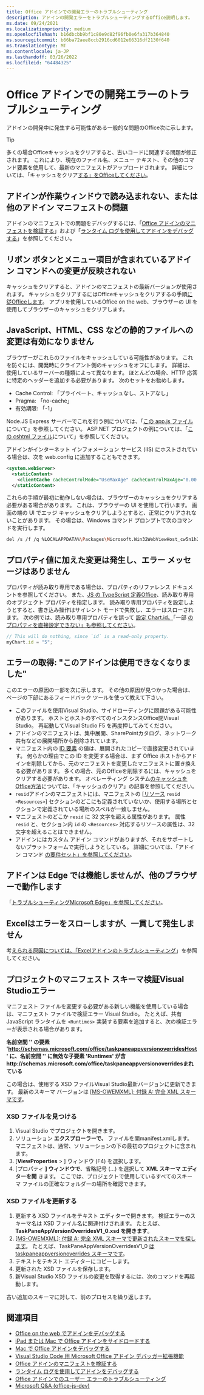 ```yaml
---
title: Office アドインでの開発エラーのトラブルシューティング
description: アドインの開発エラーをトラブルシューティングするOffice説明します。
ms.date: 09/24/2021
ms.localizationpriority: medium
ms.openlocfilehash: b16dbcbb9bf1c80e9d82f96fb0e6fa317b364840
ms.sourcegitcommit: b66ba72aee8ccb2916cd6012e66316df2130f640
ms.translationtype: MT
ms.contentlocale: ja-JP
ms.lasthandoff: 03/26/2022
ms.locfileid: "64484325"
---
```

# <a name="troubleshoot-development-errors-with-office-add-ins"></a>Office アドインでの開発エラーのトラブルシューティング

アドインの開発中に発生する可能性がある一般的な問題のOffice次に示します。

> [!TIP]
> 多くの場合Officeキャッシュをクリアすると、古いコードに関連する問題が修正されます。 これにより、現在のファイル名、メニュー テキスト、その他のコマンド要素を使用して、最新のマニフェストがアップロードされます。 詳細については、「キャッシュをクリア[する」をOfficeしてください](clear-cache.md)。

## <a name="add-in-doesnt-load-in-task-pane-or-other-issues-with-the-add-in-manifest"></a>アドインが作業ウィンドウで読み込まれない、または他のアドイン マニフェストの問題

アドインのマニフェストでの問題をデバッグするには、「[Office アドインのマニフェストを検証する](troubleshoot-manifest.md)」および「[ランタイム ログを使用してアドインをデバッグする](runtime-logging.md)」を参照してください。

## <a name="changes-to-add-in-commands-including-ribbon-buttons-and-menu-items-do-not-take-effect"></a>リボン ボタンとメニュー項目が含まれているアドイン コマンドへの変更が反映されない

キャッシュをクリアすると、アドインのマニフェストの最新バージョンが使用されます。 キャッシュをクリアするにはOfficeキャッシュをクリアするの手順[に従Officeします](clear-cache.md)。 アプリを使用しているOffice on the web、ブラウザーの UI を使用してブラウザーのキャッシュをクリアします。

## <a name="changes-to-static-files-such-as-javascript-html-and-css-do-not-take-effect"></a>JavaScript、HTML、CSS などの静的ファイルへの変更は有効になりません

ブラウザーがこれらのファイルをキャッシュしている可能性があります。 これを防ぐには、開発時にクライアント側のキャッシュをオフにします。 詳細は、使用しているサーバーの種類によって異なります。 ほとんどの場合、HTTP 応答に特定のヘッダーを追加する必要があります。 次のセットをお勧めします。

- Cache Control: 「プライベート、キャッシュなし、ストアなし」
- Pragma: 「no-cache」
- 有効期限: 「-1」

Node.JS Express サーバーでこれを行う例については、「[この app.js ファイル](https://github.com/OfficeDev/Office-Add-in-samples/tree/main/Samples/auth/Office-Add-in-NodeJS-SSO/Complete/app.js)について」を参照してください。 ASP.NET プロジェクトの例については、「[この cshtml ファイル](https://github.com/OfficeDev/Office-Add-in-samples/tree/main/Samples/auth/Office-Add-in-ASPNET-SSO/Complete/Office-Add-in-ASPNET-SSO-WebAPI/Views/Shared/_Layout.cshtml)について」を参照してください。

アドインがインターネット インフォメーション サービス (IIS) にホストされている場合は、次を web.config に追加することもできます。

```xml
<system.webServer>
  <staticContent>
    <clientCache cacheControlMode="UseMaxAge" cacheControlMaxAge="0.00:00:00" cacheControlCustom="must-revalidate" />
  </staticContent>
```

これらの手順が最初に動作しない場合は、ブラウザーのキャッシュをクリアする必要がある場合があります。 これは、ブラウザーの UI を使用して行います。 画面の端の UI でエッジ キャッシュをクリアしようとすると、正常にクリアされないことがあります。 その場合は、Windows コマンド プロンプトで次のコマンドを実行します。

```bash
del /s /f /q %LOCALAPPDATA%\Packages\Microsoft.Win32WebViewHost_cw5n1h2txyewy\AC\#!123\INetCache\
```

## <a name="changes-made-to-property-values-dont-happen-and-there-is-no-error-message"></a>プロパティ値に加えた変更は発生し、エラー メッセージはありません

プロパティが読み取り専用である場合は、プロパティのリファレンス ドキュメントを参照してください。 また、[JS の TypeScript 定義Office](../develop/referencing-the-javascript-api-for-office-library-from-its-cdn.md)、読み取り専用のオブジェクト プロパティを指定します。 読み取り専用プロパティを設定しようとすると、書き込み操作はサイレント モードで失敗し、エラーはスローされます。 次の例では、読み取り専用プロパティを誤って [設定 Chart.id。](/javascript/api/excel/excel.chart#excel-excel-chart-id-member)「一部 [のプロパティを直接設定できない」も参照してください](../develop/application-specific-api-model.md#some-properties-cannot-be-set-directly)。

```js
// This will do nothing, since `id` is a read-only property.
myChart.id = "5";
```

## <a name="getting-error-this-add-in-is-no-longer-available"></a>エラーの取得: "このアドインは使用できなくなりました"

このエラーの原因の一部を次に示します。 その他の原因が見つかった場合は、ページの下部にあるフィードバック ツールを使って教えて下さい。

- このファイルを使用Visual Studio、サイドローディングに問題がある可能性があります。 ホストとホストのすべてのインスタンスOffice閉Visual Studio。 再起動してVisual Studio F5 を再度押してみてください。
- アドインのマニフェストは、集中展開、SharePointカタログ、ネットワーク共有などの展開場所から削除されています。
- マニフェスト内の [ID 要素](/javascript/api/manifest/id) の値は、展開されたコピーで直接変更されています。 何らかの理由でこの ID を変更する場合は、まず Office ホストからアドインを削除してから、元のマニフェストを変更したマニフェストに置き換える必要があります。 多くの場合、元のOfficeを削除するには、キャッシュをクリアする必要があります。 オペレーティング システム[のキャッシュをOffice方法](clear-cache.md)については、「キャッシュのクリア」の記事を参照してください。
- `resid`アドインのマニフェストには、マニフェストの [[リソース](/javascript/api/manifest/resources) `resid` `<Resources>`] セクションのどこにも定義されていないか、使用する場所とセクションで定義されている場所のスペルが一致しません。
- マニフェストのどこか `resid` に 32 文字を超える属性があります。 属性 `resid` と、セクション内 `id` の `<Resources>` 対応するリソースの属性は、32 文字を超えることはできません。
- アドインにはカスタム アドイン コマンドがありますが、それをサポートしないプラットフォームで実行しようとしている。 詳細については、「アドイン コマンド [の要件セット」を参照してください](/javascript/api/requirement-sets/add-in-commands-requirement-sets)。

## <a name="add-in-doesnt-work-on-edge-but-it-works-on-other-browsers"></a>アドインは Edge では機能しませんが、他のブラウザーで動作します

「[トラブルシューティングMicrosoft Edge」を参照してください](../concepts/browsers-used-by-office-web-add-ins.md#troubleshooting-microsoft-edge-issues)。

## <a name="excel-add-in-throws-errors-but-not-consistently"></a>Excelはエラーをスローしますが、一貫して発生しません

考[えられる原因については、「Excelアドインのトラブルシューティング](../excel/excel-add-ins-troubleshooting.md)」を参照してください。

## <a name="manifest-schema-validation-errors-in-visual-studio-projects"></a>プロジェクトのマニフェスト スキーマ検証Visual Studioエラー

マニフェスト ファイルを変更する必要がある新しい機能を使用している場合は、マニフェスト ファイルで検証エラー Visual Studio。 たとえば、共有 JavaScript ランタイムを `<Runtimes>` 実装する要素を追加すると、次の検証エラーが表示される場合があります。

**名前空間 '' の要素 'http://schemas.microsoft.com/office/taskpaneappversionoverridesHost' に、名前空間 '' に無効な子要素 'Runtimes' が含http://schemas.microsoft.com/office/taskpaneappversionoverridesまれている**

この場合は、使用する XSD ファイルVisual Studio最新バージョンに更新できます。 最新のスキーマ バージョンは [[MS-OWEMXML]: 付録 A: 完全 XML スキーマです](/openspecs/office_file_formats/ms-owemxml/c6a06390-34b8-4b42-82eb-b28be12494a8)。

### <a name="locate-the-xsd-files"></a>XSD ファイルを見つける

1. Visual Studio でプロジェクトを開きます。
1. ソリューション **エクスプローラーで、** ファイルを開manifest.xmlします。 マニフェストは、通常、ソリューションの下の最初のプロジェクトに含まれます。
1. [**ViewProperties** > ] ウィンドウ (F4) を選択します。
1. [プロパティ **] ウィンドウで**、省略記号 (...) を選択して **XML スキーマ エディターを開** きます。 ここでは、プロジェクトで使用しているすべてのスキーマ ファイルの正確なフォルダーの場所を確認できます。

### <a name="update-the-xsd-files"></a>XSD ファイルを更新する

1. 更新する XSD ファイルをテキスト エディターで開きます。 検証エラーのスキーマ名は XSD ファイル名に関連付けされます。 たとえば、 **TaskPaneAppVersionOverridesV1_0.xsd を開きます**。
1. [ [MS-OWEMXML]: 付録 A: 完全 XML スキーマで更新されたスキーマを探します](/openspecs/office_file_formats/ms-owemxml/c6a06390-34b8-4b42-82eb-b28be12494a8)。 たとえば、TaskPaneAppVersionOverridesV1_0 [は taskpaneappversionoverrides スキーマです](/openspecs/office_file_formats/ms-owemxml/82e93ec5-de22-42a8-86e3-353c8336aa40)。
1. テキストをテキスト エディターにコピーします。
1. 更新された XSD ファイルを保存します。
1. 新Visual Studio XSD ファイルの変更を取得するには、次のコマンドを再起動します。

古い追加のスキーマに対して、前のプロセスを繰り返します。

## <a name="see-also"></a>関連項目

- [Office on the web でアドインをデバッグする](debug-add-ins-in-office-online.md)
- [iPad または Mac で Office アドインをサイドロードする](sideload-an-office-add-in-on-ipad-and-mac.md)  
- [Mac で Office アドインをデバッグする](debug-office-add-ins-on-ipad-and-mac.md)  
- [Visual Studio Code 用 Microsoft Office アドイン デバッガー拡張機能](debug-with-vs-extension.md)
- [Office アドインのマニフェストを検証する](troubleshoot-manifest.md)
- [ランタイム ログを使用してアドインをデバッグする](runtime-logging.md)
- [Office アドインでのユーザー エラーのトラブルシューティング](testing-and-troubleshooting.md)
- [Microsoft Q&A (office-js-dev)](/answers/topics/office-js-dev.html)
